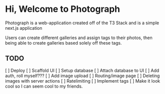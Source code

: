 # Hi, Welcome to Photograph

Photograph is a web-application created off of the T3 Stack and is a simple next.js application

Users can create different galleries and assign tags to their photos, then being able to create galleries based solely off these tags.

## TODO
[ ] Deploy
[ ] Scaffold UI
[ ] Setup database
[ ] Attach database to UI
[ ] Add auth, roll myself???
[ ] Add image upload
[ ] Routing/image page
[ ] Deleting images with server actions
[ ] Ratelimiting
[ ] Implement tags
[ ] Make it look cool so I can seem cool to my friends.
